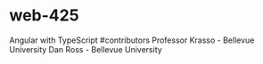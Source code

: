 # web-425
Angular with TypeScript
#contributors
Professor Krasso - Bellevue University
Dan Ross - Bellevue University